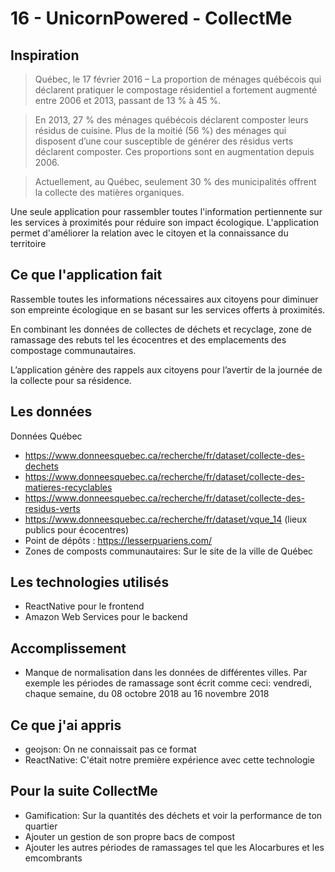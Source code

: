 # 16 - UnicornPowered - CollectMe

## Inspiration

>Québec, le 17 février 2016 – La proportion de ménages québécois qui déclarent pratiquer le compostage résidentiel a fortement augmenté entre 2006 et 2013, passant de 13 % à 45 %.


>En 2013, 27 % des ménages québécois déclarent composter leurs résidus de cuisine. Plus de la moitié (56 %) des ménages qui disposent d’une cour susceptible de générer des résidus verts déclarent composter. Ces proportions sont en augmentation depuis 2006.


>Actuellement, au Québec, seulement 30 % des municipalités offrent la collecte des matières organiques.

Une seule application pour rassembler toutes l'information pertiennente sur les services à proximités pour réduire son impact écologique. L'application permet d'améliorer la relation avec le citoyen et la connaissance du territoire

## Ce que l'application fait

Rassemble toutes les informations nécessaires aux citoyens pour diminuer son empreinte écologique en se basant sur les services offerts à proximités. 

En combinant les données de collectes de déchets et recyclage, zone de ramassage des rebuts tel les écocentres et des emplacements des compostage communautaires.

L’application génère des rappels aux citoyens pour l’avertir de la journée de la collecte pour sa résidence.

## Les données

Données Québec

* https://www.donneesquebec.ca/recherche/fr/dataset/collecte-des-dechets
* https://www.donneesquebec.ca/recherche/fr/dataset/collecte-des-matieres-recyclables
* https://www.donneesquebec.ca/recherche/fr/dataset/collecte-des-residus-verts
* https://www.donneesquebec.ca/recherche/fr/dataset/vque_14 (lieux publics pour écocentres)
* Point de dépôts : https://lesserpuariens.com/
* Zones de composts communautaires: Sur le site de la ville de Québec

## Les technologies utilisés

* ReactNative pour le frontend
* Amazon Web Services pour le backend

## Accomplissement

* Manque de normalisation dans les données de différentes villes. Par exemple les périodes de ramassage sont écrit comme ceci: vendredi, chaque semaine, du 08 octobre 2018 au 16 novembre 2018

## Ce que j'ai appris

* geojson: On ne connaissait pas ce format
* ReactNative: C'était notre première expérience avec cette technologie

## Pour la suite CollectMe

* Gamification: Sur la quantités des déchets et voir la performance de ton quartier
* Ajouter un gestion de son propre bacs de compost
* Ajouter les autres périodes de ramassages tel que les Alocarbures et les emcombrants
